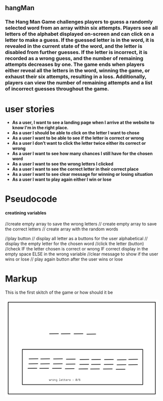 ## hangMan
<h3>The Hang Man Game challenges players to guess a randomly selected word from an array within six attempts. Players see all letters of the alphabet displayed on-screen and can click on a letter to make a guess. If the guessed letter is in the word, it is revealed in the current state of the word, and the letter is disabled from further guesses. If the letter is incorrect, it is recorded as a wrong guess, and the number of remaining attempts decreases by one. The game ends when players either reveal all the letters in the word, winning the game, or exhaust their six attempts, resulting in a loss. Additionally, players can view the number of remaining attempts and a list of incorrect guesses throughout the game. </h3>


<h1>user stories</h1>
<ul><strong>
<li>As a user, I want to see a landing page when I arrive at the website to know I'm in the right place.</li>
<li>As a user I should be able to click on the letter I want to chose </li>
<li>As a user I want to be able to see if the letter is correct or wrong </li>
<li>As a user I don’t want to click the letter twice either its correct or wrong </li>
<li>As a user I want to see how many chances I still have for the chosen word </li>
<li>As a user I want to see the wrong letters I clicked </li>
<li>As a user I want to see the correct letter in their correct place </li>
<li>As a user I want to see clear message for winning or losing situation </li>
<li>As a user I want to play again either I win or lose </li>
</strong>
</ul>
<h1>Pseudocode </h1>
<p><h4>creatining variables</h4> //create empty array to save the wrong letters 
// create empty array to save the correct letters
// create array with the random words 
</p>
<p>//play button
// display all letter as a buttons for the user alphabetical 
// display the empty letter for the chosen word 
//click the letter (button)
//check IF the letter chosen is correct or wrong IF correct display in the empty space ELSE in the wrong variable 
//clear message to show if the user wins or lose 
// play again button after the user wins or lose 
</p>

<h1>Markup</h1>
<p>This is the first skitch of the game or how should it be </p>
<img src="/planning/markup.png">
